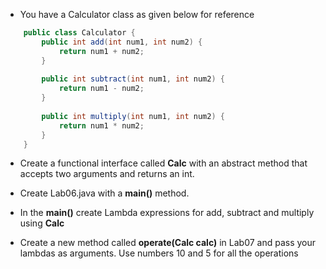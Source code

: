 * You have a Calculator class as given below for reference 

```java
	public class Calculator {
		public int add(int num1, int num2) {
			return num1 + num2;
		}
		
		public int subtract(int num1, int num2) {
			return num1 - num2;
		}
		
		public int multiply(int num1, int num2) {
			return num1 * num2;
		}
	}
```


* Create a functional interface called __Calc__ with an abstract method that accepts two arguments and returns an int.

* Create Lab06.java with a **main()** method. 
* In the __main()__ create Lambda expressions for add, subtract and multiply using __Calc__
* Create a new method called __operate(Calc calc)__ in Lab07 and pass your lambdas as arguments. Use numbers 10 and 5 for all the operations
